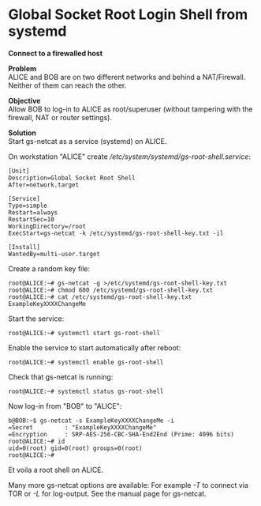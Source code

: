 # Global Socket Root Login Shell from systemd
**Connect to a firewalled host**

**Problem**  
ALICE and BOB are on two different networks and behind a NAT/Firewall. Neither of them can reach the other.

**Objective**  
Allow BOB to log-in to ALICE as root/superuser (without tampering with the firewall, NAT or router settings).

**Solution**  
Start gs-netcat as a service (systemd) on ALICE.


On workstation "ALICE" create */etc/system/systemd/gs-root-shell.service*:
```EditorConfig
[Unit]
Description=Global Socket Root Shell
After=network.target

[Service]
Type=simple
Restart=always
RestartSec=10
WorkingDirectory=/root
ExecStart=gs-netcat -k /etc/systemd/gs-root-shell-key.txt -il

[Install]
WantedBy=multi-user.target
```

Create a random key file:
```ShellSession
root@ALICE:~# gs-netcat -g >/etc/systemd/gs-root-shell-key.txt
root@ALICE:~# chmod 600 /etc/systemd/gs-root-shell-key.txt
root@ALICE:~# cat /etc/systemd/gs-root-shell-key.txt
ExampleKeyXXXXChangeMe
```

Start the service:
```ShellSession
root@ALICE:~# systemctl start gs-root-shell
```

Enable the service to start automatically after reboot:
```ShellSession
root@ALICE:~# systemctl enable gs-root-shell
```

Check that gs-netcat is running:
```ShellSession
root@ALICE:~# systemctl status gs-root-shell
```

Now log-in from "BOB" to "ALICE":
```ShellSession
b@BOB:~$ gs-netcat -s ExampleKeyXXXXChangeMe -i
=Secret         : "ExampleKeyXXXXChangeMe"
=Encryption     : SRP-AES-256-CBC-SHA-End2End (Prime: 4096 bits)
root@ALICE:~# id
uid=0(root) gid=0(root) groups=0(root)
root@ALICE:~#
```

Et voila a root shell on ALICE.

Many more gs-netcat options are available: For example *-T* to connect via TOR or *-L* for log-output. See the manual page for gs-netcat. 
